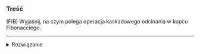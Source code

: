### Treść
(FIB)
Wyjaśnij, na czym polega operacja kaskadowego odcinania w kopcu Fibonacciego.

------
<details><summary>Rozwiązanie</summary>
<p>
    
